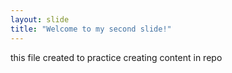 ```yaml
---
layout: slide
title: "Welcome to my second slide!"
---
```

this file created to practice creating content in repo
